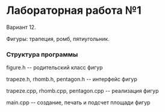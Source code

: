 # Лабораторная работа №1 #

Вариант 12.

Фигуры: трапеция, ромб, пятиугольник.

### Структура программы ###

figure.h -- родительский класс фигур

trapeze.h, rhomb.h, pentagon.h -- интерфейс фигур

trapeze.cpp, rhomb.cpp, pentagon.cpp -- реализация фигур

main.cpp -- создание, печать и подсчет площади фигур